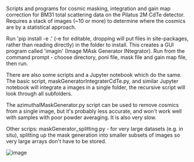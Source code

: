 Scripts and programs for cosmic masking, integration and gain map correction for BM31 total scattering data on the Pilatus 2M CdTe detector. Requires a stack of images (~10 or more) to determine where the cosmics are by a statistical approach.

Run 'pip install -e .' (-e for editable, dropping will put files in site-packages, rather than reading directly) in the folder to install. This creates a GUI program called 'imagin' (Image MAsk Generator INtegrator). Run from the command prompt - choose directory, poni  file, mask file and gain map file, then run.

There are also some scripts and a Jupyter notebook which do the same. The basic script, maskGeneratorIntegraterCdTe.py, and similar Jupyter notebook will integrate a images in a single folder, the recursive script will look through all subfolders.

The azimuthalMaskGenerator.py script can be used to remove cosmics from a single image, but it's probably less accurate, and won't work well with samples with poor powder averaging. It is also very slow.

Other scrips: maskGenerator_splitting.py - for very large datasets (e.g. in situ), splitting up the mask generation into smaller subsets of images so very large arrays don't have to be stored.

![image](https://github.com/msujas/maskGenerator_CdTe/assets/79653376/9e5ec5b7-3e24-41f5-81ed-831a0ad399e1)


